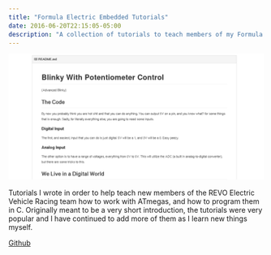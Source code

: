 ```yaml
---
title: "Formula Electric Embedded Tutorials"
date: 2016-06-20T22:15:05-05:00
description: "A collection of tutorials to teach members of my Formula Electric racecar team how to write firmware."
---
```


![tutorials](/images/formula_electric_embedded_tutorials/tutorials.png)

Tutorials I wrote in order to help teach new members of the REVO Electric Vehicle Racing team how to work with ATmegas, and how to program them in C. Originally meant to be a very short introduction, the tutorials were very popular and I have continued to add more of them as I learn new things myself.

[Github](https://github.com/olin-electric-motorsports/Programming_Tutorials)
